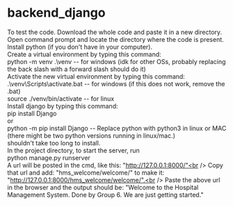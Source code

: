 # backend_django
To test the code. Download the whole code and paste it in a new directory. <br />
Open command prompt and locate the directory where the code is present.<br />
Install python (if you don't have in your computer).<br />
Create a virtual environment by typing this command:  <br />
          python -m venv .\venv          -- for windows (idk for other OSs, probably replacing the back slash with a forward slash should do it)<br />
Activate the new virtual environment by typing this command:<br />
          .\venv\Scripts\activate.bat        -- for windows (if this does not work, remove the .bat)<br />
          source ./venv/bin/activate            -- for linux<br />
Install django by typing this command:<br />
          pip install Django <br />
          or<br />
          python -m pip install Django          -- Replace python with python3 in linux or MAC (there might be two python versions running in linux/mac.)<br />
          shouldn't take too long to install.<br />
In the project directory, to start the server, run<br />
          python manage.py runserver<br />
          A url will be posted in the cmd, like this: "http://127.0.0.1:8000/"<br />
          Copy that url and add: "hms_welcome/welcome/" to make it: "http://127.0.0.1:8000/hms_welcome/welcome/".<br />
          Paste the above url in the browser and the output should be: "Welcome to the Hospital Management System. Done by Group 6. We are just getting started."<br />
